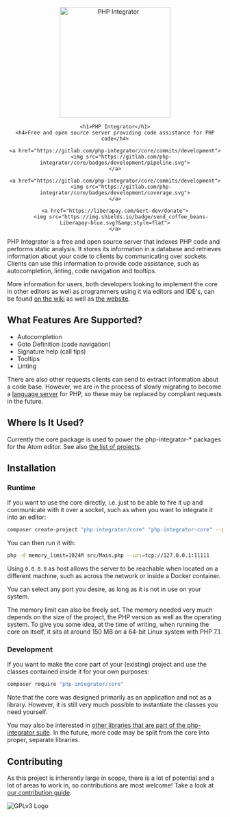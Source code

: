 <div align="center">
    <a href="https://gitlab.com/php-integrator/core"><img src="https://assets.gitlab-static.net/uploads/-/system/project/avatar/2815601/PHP_Integrator.png" alt="PHP Integrator" title="PHP Integrator" width="258"></a>

    <h1>PHP Integrator</h1>
    <h4>Free and open source server providing code assistance for PHP code</h4>

    <a href="https://gitlab.com/php-integrator/core/commits/development">
        <img src="https://gitlab.com/php-integrator/core/badges/development/pipeline.svg">
    </a>

    <a href="https://gitlab.com/php-integrator/core/commits/development">
        <img src="https://gitlab.com/php-integrator/core/badges/development/coverage.svg">
    </a>

    <a href="https://liberapay.com/Gert-dev/donate">
        <img src="https://img.shields.io/badge/send_coffee_beans-Liberapay-blue.svg?&amp;style=flat">
    </a>
</div>

PHP Integrator is a free and open source server that indexes PHP code and performs static analysis. It stores its information in a database and retrieves information about your code to clients by communicating over sockets. Clients can use this information to provide code assistance, such as autocompletion, linting, code navigation and tooltips.

More information for users, both developers looking to implement the core in other editors as well as programmers using it via editors and IDE's, can be found [on the wiki](https://gitlab.com/php-integrator/core/wikis/home) as well as [the website](https://php-integrator.github.io/).

## What Features Are Supported?
* Autocompletion
* Goto Definition (code navigation)
* Signature help (call tips)
* Tooltips
* Linting

There are also other requests clients can send to extract information about a code base. However, we are in the process of slowly migrating to become a [language server](https://microsoft.github.io/language-server-protocol/) for PHP, so these may be replaced by compliant requests in the future.

## Where Is It Used?
Currently the core package is used to power the php-integrator-* packages for the Atom editor. See also
[the list of projects](https://github.com/php-integrator).

## Installation
### Runtime
If you want to use the core directly, i.e. just to be able to fire it up and communicate with it over a socket, such as when you want to integrate it into an editor:

```sh
composer create-project "php-integrator/core" "php-integrator-core" --prefer-dist --no-dev
```

You can then run it with:

```sh
php -d memory_limit=1024M src/Main.php --uri=tcp://127.0.0.1:11111
```

Using `0.0.0.0` as host allows the server to be reachable when located on a different machine, such as across the network or inside a Docker container.

You can select any port you desire, as long as it is not in use on your system.

The memory limit can also be freely set. The memory needed very much depends on the size of the project, the PHP version as well as the operating system. To give you some idea, at the time of writing, when running the core on itself, it sits at around 150 MB on a 64-bit Linux system with PHP 7.1.

### Development
If you want to make the core part of your (existing) project and use the classes contained inside it for your own purposes:

```sh
composer require "php-integrator/core"
```

Note that the core was designed primarily as an application and not as a library. However, it is still very much possible to instantiate the classes you need yourself.

You may also be interested in [other libraries that are part of the php-integrator suite](https://gitlab.com/php-integrator). In the future, more code may be split from the core into proper, separate libraries.

## Contributing
As this project is inherently large in scope, there is a lot of potential and a lot of areas to work in, so contributions are most welcome! Take a look at [our contribution guide](https://gitlab.com/php-integrator/core/blob/development/CONTRIBUTING.md).

![GPLv3 Logo](https://gitlab.com/php-integrator/core/raw/793c93b0f69a5f4ba183f1dfff79f0c68d9bd010/resources/images/gpl_v3.png)

